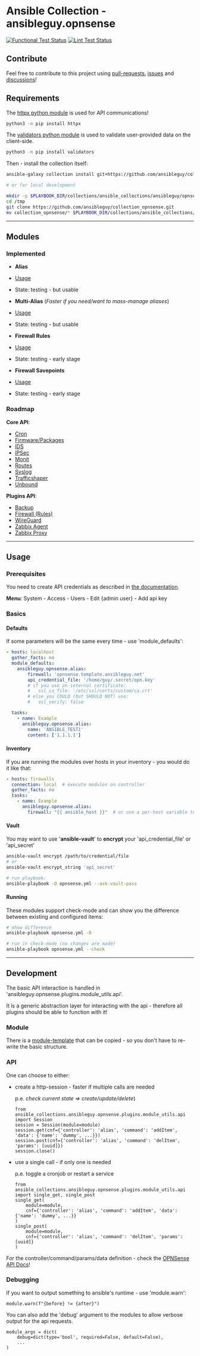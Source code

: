 # Ansible Collection - ansibleguy.opnsense

[![Functional Test Status](https://badges.ansibleguy.net/opnsense.collection.test.svg)](https://github.com/ansibleguy/collection_opnsense/blob/stable/scripts/test.sh)
[![Lint Test Status](https://badges.ansibleguy.net/opnsense.collection.lint.svg)](https://github.com/ansibleguy/collection_opnsense/blob/stable/scripts/lint.sh)

## Contribute

Feel free to contribute to this project using [pull-requests](https://github.com/ansibleguy/collection_opnsense/pulls), [issues](https://github.com/ansibleguy/collection_opnsense/issues) and [discussions](https://github.com/ansibleguy/collection_opnsense/discussions)!

## Requirements

The [httpx python module](https://www.python-httpx.org/) is used for API communications!

```bash
python3 -m pip install httpx
```

The [validators python module](https://validators.readthedocs.io/) is used to validate user-provided data on the client-side.

```bash
python3 -m pip install validators
```

Then - install the collection itself:

```bash
ansible-galaxy collection install git+https://github.com/ansibleguy/collection_opnsense.git

# or for local development

mkdir -p $PLAYBOOK_DIR/collections/ansible_collections/ansibleguy/opnsense
cd /tmp
git clone https://github.com/ansibleguy/collection_opnsense.git
mv collection_opnsense/* $PLAYBOOK_DIR/collections/ansible_collections/ansibleguy/opnsense
```

---

## Modules

### Implemented

* **Alias**
* [Usage](https://github.com/ansibleguy/collection_opnsense/blob/stable/docs/use_alias.md)
* State: testing - but usable


* **Multi-Alias** (_Faster if you need/want to mass-manage aliases_)
* [Usage](https://github.com/ansibleguy/collection_opnsense/blob/stable/docs/use_multi_alias.md)
* State: testing - but usable


* **Firewall Rules**
* [Usage](https://github.com/ansibleguy/collection_opnsense/blob/stable/docs/use_rule.md)
* State: testing - early stage


* **Firewall Savepoints**
* [Usage](https://github.com/ansibleguy/collection_opnsense/blob/stable/docs/use_firewall_savepoint.md)
* State: testing - early stage


### Roadmap

**Core API**:

- [Cron](https://docs.opnsense.org/development/api/core/cron.html)
- [Firmware/Packages](https://docs.opnsense.org/development/api/core/firmware.html)
- [IDS](https://docs.opnsense.org/development/api/core/ids.html)
- [IPSec](https://docs.opnsense.org/development/api/core/ipsec.html)
- [Monit](https://docs.opnsense.org/development/api/core/monit.html)
- [Routes](https://docs.opnsense.org/development/api/core/routes.html)
- [Syslog](https://docs.opnsense.org/development/api/core/syslog.html)
- [Trafficshaper](https://docs.opnsense.org/development/api/core/trafficshaper.html)
- [Unbound](https://docs.opnsense.org/development/api/core/unbound.html)

**Plugins API**:

- [Backup](https://docs.opnsense.org/development/api/plugins/backup.html)
- [Firewall (Rules)](https://docs.opnsense.org/development/api/plugins/firewall.html)
- [WireGuard](https://docs.opnsense.org/development/api/plugins/wireguard.html)
- [Zabbix Agent](https://docs.opnsense.org/development/api/plugins/zabbixagent.html)
- [Zabbix Proxy](https://docs.opnsense.org/development/api/plugins/zabbixproxy.html)

---

## Usage

### Prerequisites

You need to create API credentials as described in [the documentation](https://docs.opnsense.org/development/how-tos/api.html#creating-keys).

**Menu**: System - Access - Users - Edit {admin user} - Add api key

### Basics

#### Defaults

If some parameters will be the same every time - use 'module_defaults':

```yaml
- hosts: localhost
  gather_facts: no
  module_defaults:
    ansibleguy.opnsense.alias:
        firewall: 'opnsense.template.ansibleguy.net'
        api_credential_file: '/home/guy/.secret/opn.key'
        # if you use an internal certificate:
        #   ssl_ca_file: '/etc/ssl/certs/custom/ca.crt'
        # else you COULD (but SHOULD NOT) use:
        #   ssl_verify: false

  tasks:
    - name: Example
      ansibleguy.opnsense.alias:
        name: 'ANSIBLE_TEST1'
        content: ['1.1.1.1']
```

#### Inventory

If you are running the modules over hosts in your inventory - you would do it like that:

```yaml
- hosts: firewalls
  connection: local  # execute modules on controller
  gather_facts: no
  tasks:
    - name: Example
      ansibleguy.opnsense.alias:
        firewall: "{{ ansible_host }}"  # or use a per-host variable to store the FQDN..
```

#### Vault

You may want to use '**ansible-vault**' to **encrypt** your 'api_credential_file' or 'api_secret'

```bash
ansible-vault encrypt /path/to/credential/file
# or
ansible-vault encrypt_string 'api_secret'

# run playbook:
ansible-playbook -D opnsense.yml --ask-vault-pass
```

#### Running

These modules support check-mode and can show you the difference between existing and configured items:

```bash
# show difference
ansible-playbook opnsense.yml -D

# run in check-mode (no changes are made)
ansible-playbook opnsense.yml --check
```

---

## Development

The basic API interaction is handled in 'ansibleguy.opnsense.plugins.module_utils.api'.

It is a generic abstraction layer for interacting with the api - therefore all plugins should be able to function with it!

### Module

There is a [module-template](https://github.com/ansibleguy/collection_opnsense/blob/stable/plugins/modules/_tmpl.py) that can be copied - so you don't have to re-write the basic structure.

### API

One can choose to either:

- create a http-session - faster if multiple calls are needed

  p.e. _check current state => create/update/delete_)

  ```python3
  from ansible_collections.ansibleguy.opnsense.plugins.module_utils.api import Session
  session = Session(module=module)
  session.get(cnf={'controller': 'alias', 'command': 'addItem', 'data': {'name': 'dummy', ...}})
  session.post(cnf={'controller': 'alias', 'command': 'delItem', 'params': [uuid]})
  session.close()
  ```

- use a single call - if only one is needed

  p.e. toggle a cronjob or restart a service

  ```python3
  from ansible_collections.ansibleguy.opnsense.plugins.module_utils.api import single_get, single_post
  single_get(
      module=module, 
      cnf={'controller': 'alias', 'command': 'addItem', 'data': {'name': 'dummy', ...}}
  )
  single_post(
      module=module, 
      cnf={'controller': 'alias', 'command': 'delItem', 'params': [uuid]}
  )
  ```

For the controller/command/params/data definition - check the [OPNSense API Docs](https://docs.opnsense.org/development/api.html#core-api)!


### Debugging

If you want to output something to ansible's runtime - use 'module.warn':

```python3
module.warn(f"{before} != {after}")
```

You can also add the 'debug' argument to the modules to allow verbose output for the api requests. 

```python3
module_args = dict(
    debug=dict(type='bool', required=False, default=False),
    ...
)
```


